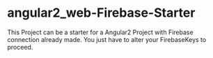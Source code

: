 # angular2_web-Firebase-Starter
This Project can be a starter for a Angular2 Project with Firebase connection already made. You just have to alter your FirebaseKeys to proceed.
